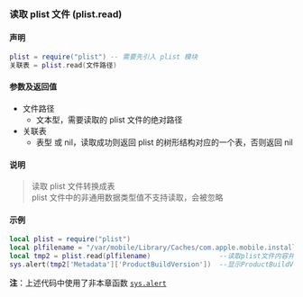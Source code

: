### 读取 plist 文件 \(**plist\.read**\)


#### 声明
```lua
plist = require("plist") -- 需要先引入 plist 模块
关联表 = plist.read(文件路径)
```


#### 参数及返回值
- 文件路径
    - 文本型，需要读取的 plist 文件的绝对路径
- 关联表
    - 表型 或 nil，读取成功则返回 plist 的树形结构对应的一个表，否则返回 nil


#### 说明
> 读取 plist 文件转换成表  
> plist 文件中的非通用数据类型值不支持读取，会被忽略  


#### 示例  
```lua
local plist = require("plist")
local plfilename = "/var/mobile/Library/Caches/com.apple.mobile.installation.plist" --设置plist路径
local tmp2 = plist.read(plfilename)                 --读取plist文件内容并返回一个TABLE
sys.alert(tmp2['Metadata']['ProductBuildVersion'])  --显示ProductBuildVersion的键值
```
**注**：上述代码中使用了非本章函数 [`sys.alert`](/Handbook/sys/sys.alert.md)

